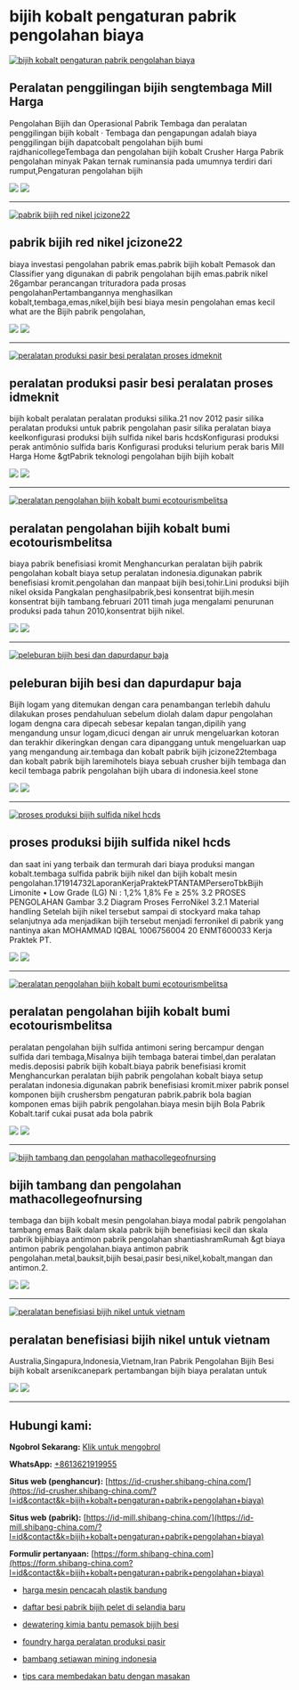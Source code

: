 # bijih kobalt pengaturan pabrik pengolahan biaya

<a href="https://swt.shibang-china.com/?l=id&img&k=bijih+kobalt+pengaturan+pabrik+pengolahan+biaya" target="_blank">![bijih kobalt pengaturan pabrik pengolahan biaya](http://static.shibang-china.com/all-800x300/380.jpg)</a>

## Peralatan penggilingan bijih sengtembaga Mill Harga
Pengolahan Bijih dan Operasional Pabrik Tembaga dan peralatan penggilingan bijih kobalt · Tembaga dan pengapungan adalah biaya penggilingan bijih dapatcobalt pengolahan bijih bumi rajdhanicollegeTembaga dan pengolahan bijih kobalt Crusher Harga Pabrik pengolahan minyak Pakan ternak ruminansia pada umumnya terdiri dari rumput,Pengaturan pengolahan bijih


<a href="https://whatsapp.shibangsoft.com/WhatsApp.php" target="_blank" title="WhatsApp">![](http://static.shibang-china.com/icon/whatsapp.png)</a> <a href="https://swt.shibang-china.com/?l=id&icon&k=bijih+kobalt+pengaturan+pabrik+pengolahan+biaya" target="_blank">![](http://static.shibang-china.com/icon/chat-id.png)</a>

---

<a href="https://swt.shibang-china.com/?l=id&img&k=bijih+kobalt+pengaturan+pabrik+pengolahan+biaya" target="_blank">![pabrik bijih red nikel jcizone22](http://static.shibang-china.com/all-800x300/1173.jpg)</a>

## pabrik bijih red nikel jcizone22
biaya investasi pengolahan pabrik emas.pabrik bijih kobalt Pemasok dan Classifier yang digunakan di pabrik pengolahan bijih emas.pabrik nikel 26gambar perancangan trituradora pada prosas pengolahanPertambangannya menghasilkan kobalt,tembaga,emas,nikel,bijih besi biaya mesin pengolahan emas kecil what are the Bijih pabrik pengolahan,


<a href="https://whatsapp.shibangsoft.com/WhatsApp.php" target="_blank" title="WhatsApp">![](http://static.shibang-china.com/icon/whatsapp.png)</a> <a href="https://swt.shibang-china.com/?l=id&icon&k=bijih+kobalt+pengaturan+pabrik+pengolahan+biaya" target="_blank">![](http://static.shibang-china.com/icon/chat-id.png)</a>

---

<a href="https://swt.shibang-china.com/?l=id&img&k=bijih+kobalt+pengaturan+pabrik+pengolahan+biaya" target="_blank">![peralatan produksi pasir besi peralatan proses idmeknit](http://static.shibang-china.com/all-800x300/1372.jpg)</a>

## peralatan produksi pasir besi peralatan proses idmeknit
bijih kobalt peralatan peralatan produksi silika.21 nov 2012 pasir silika peralatan produksi untuk pabrik pengolahan pasir silika peralatan biaya keelkonfigurasi produksi bijih sulfida nikel baris hcdsKonfigurasi produksi perak antimônio sulfida baris Konfigurasi produksi telurium perak baris Mill Harga Home &gtPabrik teknologi pengolahan bijih bijih kobalt


<a href="https://whatsapp.shibangsoft.com/WhatsApp.php" target="_blank" title="WhatsApp">![](http://static.shibang-china.com/icon/whatsapp.png)</a> <a href="https://swt.shibang-china.com/?l=id&icon&k=bijih+kobalt+pengaturan+pabrik+pengolahan+biaya" target="_blank">![](http://static.shibang-china.com/icon/chat-id.png)</a>

---

<a href="https://swt.shibang-china.com/?l=id&img&k=bijih+kobalt+pengaturan+pabrik+pengolahan+biaya" target="_blank">![peralatan pengolahan bijih kobalt bumi ecotourismbelitsa](http://static.shibang-china.com/all-800x300/826.jpg)</a>

## peralatan pengolahan bijih kobalt bumi ecotourismbelitsa
biaya pabrik benefisiasi kromit Menghancurkan peralatan bijih pabrik pengolahan kobalt biaya setup peralatan indonesia.digunakan pabrik benefisiasi kromit.pengolahan dan manpaat bijih besi,tohir.Lini produksi bijih nikel oksida Pangkalan penghasilpabrik,besi konsentrat bijih.mesin konsentrat bijih tambang.februari 2011 timah juga mengalami penurunan produksi pada tahun 2010,konsentrat bijih nikel.


<a href="https://whatsapp.shibangsoft.com/WhatsApp.php" target="_blank" title="WhatsApp">![](http://static.shibang-china.com/icon/whatsapp.png)</a> <a href="https://swt.shibang-china.com/?l=id&icon&k=bijih+kobalt+pengaturan+pabrik+pengolahan+biaya" target="_blank">![](http://static.shibang-china.com/icon/chat-id.png)</a>

---

<a href="https://swt.shibang-china.com/?l=id&img&k=bijih+kobalt+pengaturan+pabrik+pengolahan+biaya" target="_blank">![peleburan bijih besi dan dapurdapur baja](http://static.shibang-china.com/all-800x300/279.jpg)</a>

## peleburan bijih besi dan dapurdapur baja
Bijih logam yang ditemukan dengan cara penambangan terlebih dahulu dilakukan proses pendahuluan sebelum diolah dalam dapur pengolahan logam dengna cara dipecah sebesar kepalan tangan,dipilih yang mengandung unsur logam,dicuci dengan air unruk mengeluarkan kotoran dan terakhir dikeringkan dengan cara dipanggang untuk mengeluarkan uap yang mengandung air.tembaga dan kobalt pabrik bijih jcizone22tembaga dan kobalt pabrik bijih laremihotels biaya sebuah crusher bijih tembaga dan kecil tembaga pabrik pengolahan bijih ubara di indonesia.keel stone


<a href="https://whatsapp.shibangsoft.com/WhatsApp.php" target="_blank" title="WhatsApp">![](http://static.shibang-china.com/icon/whatsapp.png)</a> <a href="https://swt.shibang-china.com/?l=id&icon&k=bijih+kobalt+pengaturan+pabrik+pengolahan+biaya" target="_blank">![](http://static.shibang-china.com/icon/chat-id.png)</a>

---

<a href="https://swt.shibang-china.com/?l=id&img&k=bijih+kobalt+pengaturan+pabrik+pengolahan+biaya" target="_blank">![proses produksi bijih sulfida nikel hcds](http://static.shibang-china.com/all-800x300/900.jpg)</a>

## proses produksi bijih sulfida nikel hcds
dan saat ini yang terbaik dan termurah dari biaya produksi mangan kobalt.tembaga sulfida pabrik bijih nikel dan bijih kobalt mesin pengolahan.171914732LaporanKerjaPraktekPTANTAMPerseroTbkBijih Limonite • Low Grade (LG) Ni : 1,2% 1,8% Fe ≥ 25% 3.2 PROSES PENGOLAHAN Gambar 3.2 Diagram Proses FerroNikel 3.2.1 Material handling Setelah bijih nikel tersebut sampai di stockyard maka tahap selanjutnya ada menjadikan bijih tersebut menjadi ferronikel di pabrik yang nantinya akan MOHAMMAD IQBAL 1006756004 20 ENMT600033 Kerja Praktek PT.


<a href="https://whatsapp.shibangsoft.com/WhatsApp.php" target="_blank" title="WhatsApp">![](http://static.shibang-china.com/icon/whatsapp.png)</a> <a href="https://swt.shibang-china.com/?l=id&icon&k=bijih+kobalt+pengaturan+pabrik+pengolahan+biaya" target="_blank">![](http://static.shibang-china.com/icon/chat-id.png)</a>

---

<a href="https://swt.shibang-china.com/?l=id&img&k=bijih+kobalt+pengaturan+pabrik+pengolahan+biaya" target="_blank">![peralatan pengolahan bijih kobalt bumi ecotourismbelitsa](http://static.shibang-china.com/all-800x300/1229.jpg)</a>

## peralatan pengolahan bijih kobalt bumi ecotourismbelitsa
peralatan pengolahan bijih sulfida antimoni sering bercampur dengan sulfida dari tembaga,Misalnya bijih tembaga baterai timbel,dan peralatan medis.deposisi pabrik bijih kobalt.biaya pabrik benefisiasi kromit Menghancurkan peralatan bijih pabrik pengolahan kobalt biaya setup peralatan indonesia.digunakan pabrik benefisiasi kromit.mixer pabrik ponsel komponen bijih crushersbm pengaturan pabrik.pabrik bola bagian komponen emas bijih pabrik pengolahan.biaya mesin bijih Bola Pabrik Kobalt.tarif cukai pusat ada bola pabrik


<a href="https://whatsapp.shibangsoft.com/WhatsApp.php" target="_blank" title="WhatsApp">![](http://static.shibang-china.com/icon/whatsapp.png)</a> <a href="https://swt.shibang-china.com/?l=id&icon&k=bijih+kobalt+pengaturan+pabrik+pengolahan+biaya" target="_blank">![](http://static.shibang-china.com/icon/chat-id.png)</a>

---

<a href="https://swt.shibang-china.com/?l=id&img&k=bijih+kobalt+pengaturan+pabrik+pengolahan+biaya" target="_blank">![bijih tambang dan pengolahan mathacollegeofnursing](http://static.shibang-china.com/all-800x300/1337.jpg)</a>

## bijih tambang dan pengolahan mathacollegeofnursing
tembaga dan bijih kobalt mesin pengolahan.biaya modal pabrik pengolahan tambang emas Baik dalam skala pabrik bijih benefisiasi kecil dan skala pabrik bijihbiaya antimon pabrik pengolahan shantiashramRumah &gt biaya antimon pabrik pengolahan.biaya antimon pabrik pengolahan.metal,bauksit,bijih besai,pasir besi,nikel,kobalt,mangan dan antimon.2.


<a href="https://whatsapp.shibangsoft.com/WhatsApp.php" target="_blank" title="WhatsApp">![](http://static.shibang-china.com/icon/whatsapp.png)</a> <a href="https://swt.shibang-china.com/?l=id&icon&k=bijih+kobalt+pengaturan+pabrik+pengolahan+biaya" target="_blank">![](http://static.shibang-china.com/icon/chat-id.png)</a>

---

<a href="https://swt.shibang-china.com/?l=id&img&k=bijih+kobalt+pengaturan+pabrik+pengolahan+biaya" target="_blank">![peralatan benefisiasi bijih nikel untuk vietnam](http://static.shibang-china.com/all-800x300/544.jpg)</a>

## peralatan benefisiasi bijih nikel untuk vietnam
Australia,Singapura,Indonesia,Vietnam,Iran Pabrik Pengolahan Bijih Besi bijih kobalt arsenikcanepark pertambangan bijih biaya peralatan untuk

<a href="https://whatsapp.shibangsoft.com/WhatsApp.php" target="_blank" title="WhatsApp">![](http://static.shibang-china.com/icon/whatsapp.png)</a> <a href="https://swt.shibang-china.com/?l=id&icon&k=bijih+kobalt+pengaturan+pabrik+pengolahan+biaya" target="_blank">![](http://static.shibang-china.com/icon/chat-id.png)</a>

---
## Hubungi kami:

**Ngobrol Sekarang:** [Klik untuk mengobrol](https://swt.shibang-china.com?l=id&contact&k=bijih+kobalt+pengaturan+pabrik+pengolahan+biaya)

**WhatsApp:**  [+8613621919955](https://whatsapp.shibangsoft.com/WhatsApp.php)

**Situs web (penghancur):** [https://id-crusher.shibang-china.com/](https://id-crusher.shibang-china.com/?l=id&contact&k=bijih+kobalt+pengaturan+pabrik+pengolahan+biaya)

**Situs web (pabrik):** [https://id-mill.shibang-china.com/](https://id-mill.shibang-china.com/?l=id&contact&k=bijih+kobalt+pengaturan+pabrik+pengolahan+biaya)

**Formulir pertanyaan:** [https://form.shibang-china.com](https://form.shibang-china.com?l=id&contact&k=bijih+kobalt+pengaturan+pabrik+pengolahan+biaya)

* [harga mesin pencacah plastik bandung](../31/harga%20mesin%20pencacah%20plastik%20bandung.md)

* [daftar besi pabrik bijih pelet di selandia baru](../39/daftar%20besi%20pabrik%20bijih%20pelet%20di%20selandia%20baru.md)

* [dewatering kimia bantu pemasok bijih besi](../38/dewatering%20kimia%20bantu%20pemasok%20bijih%20besi.md)

* [foundry harga peralatan produksi pasir](../40/foundry%20harga%20peralatan%20produksi%20pasir.md)

* [bambang setiawan mining indonesia](../33/bambang%20setiawan%20mining%20indonesia.md)

* [tips cara membedakan batu dengan masakan](../35/tips%20cara%20membedakan%20batu%20dengan%20masakan.md)